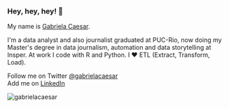 ### Hey, hey, hey! 👋

My name is [Gabriela Caesar](https://www.gabrielacaesar.com/about/). 

I'm a data analyst and also journalist graduated at PUC-Rio, now doing my Master's degree in data journalism, automation and data storytelling at Insper. At work I code with R and Python. I ❤️ ETL (Extract, Transform, Load).

Follow me on Twitter [@gabrielacaesar](https://twitter.com/gabrielacaesar)              
Add me on [LinkedIn](https://www.linkedin.com/in/gabrielacaesar/)    

<p align="left"> <img src="https://komarev.com/ghpvc/?username=gabrielacaesar&color=blueviolet" alt="gabrielacaesar"/> </p>
